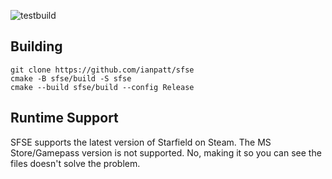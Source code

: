 ![testbuild](https://github.com/ianpatt/sfse/workflows/testbuild/badge.svg)
## Building
```
git clone https://github.com/ianpatt/sfse
cmake -B sfse/build -S sfse
cmake --build sfse/build --config Release
```
## Runtime Support
SFSE supports the latest version of Starfield on Steam. The MS Store/Gamepass version is not supported. No, making it so you can see the files doesn't solve the problem.

